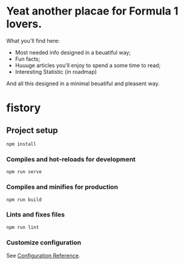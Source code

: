 # Yeat another placae for Formula 1 lovers.
What you'll find here:

- Most needed info designed in a beuatiful way;
- Fun facts;
- Huuuge articles you'll enjoy to spend a some time to read;
- Interesting Statistic (in roadmap)

And all this designed in a minimal beuatiful and pleasent way.
# fistory 

## Project setup
```
npm install
```

### Compiles and hot-reloads for development
```
npm run serve
```

### Compiles and minifies for production
```
npm run build
```

### Lints and fixes files
```
npm run lint
```

### Customize configuration
See [Configuration Reference](https://cli.vuejs.org/config/).
